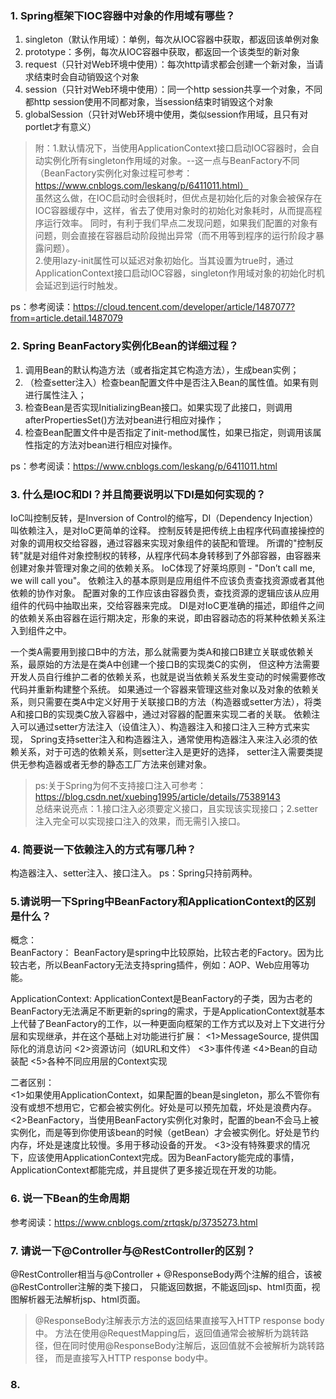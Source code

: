 ### 1. Spring框架下IOC容器中对象的作用域有哪些？  
1. singleton（默认作用域）：单例，每次从IOC容器中获取，都返回该单例对象  
2. prototype：多例，每次从IOC容器中获取，都返回一个该类型的新对象  
3. request（只针对Web环境中使用）：每次http请求都会创建一个新对象，当请求结束时会自动销毁这个对象  
4. session（只针对Web环境中使用）：同一个http session共享一个对象，不同都http session使用不同都对象，当session结束时销毁这个对象  
5. globalSession（只针对Web环境中使用，类似session作用域，且只有对portlet才有意义）  
> 附：1.默认情况下，当使用ApplicationContext接口启动IOC容器时，会自动实例化所有singleton作用域的对象。--这一点与BeanFactory不同（BeanFactory实例化对象过程可参考：https://www.cnblogs.com/leskang/p/6411011.html）  
> 虽然这么做，在IOC启动时会很耗时，但优点是初始化后的对象会被保存在IOC容器缓存中，这样，省去了使用对象时的初始化对象耗时，从而提高程序运行效率。
> 同时，有利于我们早点二发现问题，如果我们配置的对象有问题，则会直接在容器启动阶段抛出异常（而不用等到程序的运行阶段才暴露问题）。  
> 2.使用lazy-init属性可以延迟对象初始化。当其设置为true时，通过ApplicationContext接口启动IOC容器，singleton作用域对象的初始化时机会延迟到运行时触发。  

ps：参考阅读：https://cloud.tencent.com/developer/article/1487077?from=article.detail.1487079

### 2. Spring BeanFactory实例化Bean的详细过程？
1. 调用Bean的默认构造方法（或者指定其它构造方法），生成bean实例；  
2. （检查setter注入）检查bean配置文件中是否注入Bean的属性值。如果有则进行属性注入；  
3. 检查Bean是否实现InitializingBean接口。如果实现了此接口，则调用afterPropertiesSet()方法对bean进行相应对操作；  
4. 检查Bean配置文件中是否指定了init-method属性，如果已指定，则调用该属性指定的方法对bean进行相应对操作。  

ps：参考阅读：https://www.cnblogs.com/leskang/p/6411011.html
   
### 3. 什么是IOC和DI？并且简要说明以下DI是如何实现的？  
IoC叫控制反转，是Inversion of Control的缩写，DI（Dependency Injection）叫依赖注入，是对IoC更简单的诠释。
控制反转是把传统上由程序代码直接操控的对象的调用权交给容器，通过容器来实现对象组件的装配和管理。
所谓的"控制反转"就是对组件对象控制权的转移，从程序代码本身转移到了外部容器，由容器来创建对象并管理对象之间的依赖关系。
IoC体现了好莱坞原则 - "Don’t call me, we will call you"。
依赖注入的基本原则是应用组件不应该负责查找资源或者其他依赖的协作对象。
配置对象的工作应该由容器负责，查找资源的逻辑应该从应用组件的代码中抽取出来，交给容器来完成。
DI是对IoC更准确的描述，即组件之间的依赖关系由容器在运行期决定，形象的来说，即由容器动态的将某种依赖关系注入到组件之中。

一个类A需要用到接口B中的方法，那么就需要为类A和接口B建立关联或依赖关系，最原始的方法是在类A中创建一个接口B的实现类C的实例，
但这种方法需要开发人员自行维护二者的依赖关系，也就是说当依赖关系发生变动的时候需要修改代码并重新构建整个系统。
如果通过一个容器来管理这些对象以及对象的依赖关系，则只需要在类A中定义好用于关联接口B的方法（构造器或setter方法），将类A和接口B的实现类C放入容器中，通过对容器的配置来实现二者的关联。
依赖注入可以通过setter方法注入（设值注入）、构造器注入和接口注入三种方式来实现，
Spring支持setter注入和构造器注入，通常使用构造器注入来注入必须的依赖关系，对于可选的依赖关系，则setter注入是更好的选择，
setter注入需要类提供无参构造器或者无参的静态工厂方法来创建对象。
> ps:关于Spring为何不支持接口注入可参考：https://blog.csdn.net/xuebing1995/article/details/75389143  
> 总结来说亮点：1.接口注入必须要定义接口，且实现该实现接口；2.setter注入完全可以实现接口注入的效果，而无需引入接口。  

### 4. 简要说一下依赖注入的方式有哪几种？  
构造器注入、setter注入、接口注入。
ps：Spring只持前两种。  

### 5.请说明一下Spring中BeanFactory和ApplicationContext的区别是什么？
概念：  
BeanFactory：
BeanFactory是spring中比较原始，比较古老的Factory。因为比较古老，所以BeanFactory无法支持spring插件，例如：AOP、Web应用等功能。

ApplicationContext:
ApplicationContext是BeanFactory的子类，因为古老的BeanFactory无法满足不断更新的spring的需求，于是ApplicationContext就基本上代替了BeanFactory的工作，以一种更面向框架的工作方式以及对上下文进行分层和实现继承，并在这个基础上对功能进行扩展：
<1>MessageSource, 提供国际化的消息访问
<2>资源访问（如URL和文件）
<3>事件传递
<4>Bean的自动装配
<5>各种不同应用层的Context实现

二者区别：  
<1>如果使用ApplicationContext，如果配置的bean是singleton，那么不管你有没有或想不想用它，它都会被实例化。好处是可以预先加载，坏处是浪费内存。
<2>BeanFactory，当使用BeanFactory实例化对象时，配置的bean不会马上被实例化，而是等到你使用该bean的时候（getBean）才会被实例化。好处是节约内存，坏处是速度比较慢。多用于移动设备的开发。
<3>没有特殊要求的情况下，应该使用ApplicationContext完成。因为BeanFactory能完成的事情，ApplicationContext都能完成，并且提供了更多接近现在开发的功能。

### 6. 说一下Bean的生命周期  
参考阅读：https://www.cnblogs.com/zrtqsk/p/3735273.html  

### 7. 请说一下@Controller与@RestController的区别？  
@RestController相当与@Controller + @ResponseBody两个注解的组合，该被@RestController注解的类下接口，
只能返回数据，不能返回jsp、html页面，视图解析器无法解析jsp、html页面。
> @ResponseBody注解表示方法的返回结果直接写入HTTP response body中。
> 方法在使用@RequestMapping后，返回值通常会被解析为跳转路径，但在同时使用@ResponseBody注解后，返回值就不会被解析为跳转路径，
> 而是直接写入HTTP response body中。  

### 8. 




































